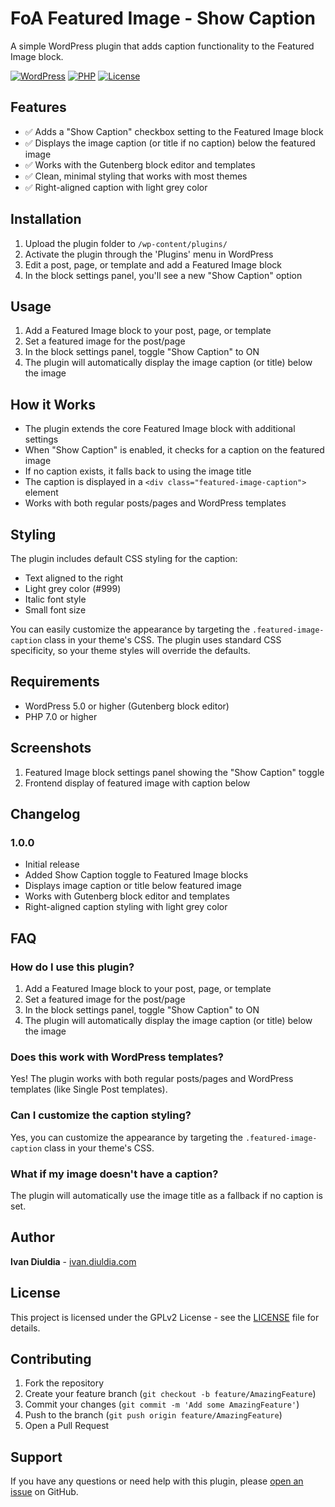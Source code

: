 # FoA Featured Image - Show Caption

A simple WordPress plugin that adds caption functionality to the Featured Image block.

[![WordPress](https://img.shields.io/badge/WordPress-5.0+-blue.svg)](https://wordpress.org/)
[![PHP](https://img.shields.io/badge/PHP-7.0+-green.svg)](https://php.net/)
[![License](https://img.shields.io/badge/License-GPLv2-red.svg)](https://www.gnu.org/licenses/gpl-2.0.html)

## Features

- ✅ Adds a "Show Caption" checkbox setting to the Featured Image block
- ✅ Displays the image caption (or title if no caption) below the featured image
- ✅ Works with the Gutenberg block editor and templates
- ✅ Clean, minimal styling that works with most themes
- ✅ Right-aligned caption with light grey color

## Installation

1. Upload the plugin folder to `/wp-content/plugins/`
2. Activate the plugin through the 'Plugins' menu in WordPress
3. Edit a post, page, or template and add a Featured Image block
4. In the block settings panel, you'll see a new "Show Caption" option

## Usage

1. Add a Featured Image block to your post, page, or template
2. Set a featured image for the post/page
3. In the block settings panel, toggle "Show Caption" to ON
4. The plugin will automatically display the image caption (or title) below the image

## How it Works

- The plugin extends the core Featured Image block with additional settings
- When "Show Caption" is enabled, it checks for a caption on the featured image
- If no caption exists, it falls back to using the image title
- The caption is displayed in a `<div class="featured-image-caption">` element
- Works with both regular posts/pages and WordPress templates

## Styling

The plugin includes default CSS styling for the caption:
- Text aligned to the right
- Light grey color (#999)
- Italic font style
- Small font size

You can easily customize the appearance by targeting the `.featured-image-caption` class in your theme's CSS. The plugin uses standard CSS specificity, so your theme styles will override the defaults.

## Requirements

- WordPress 5.0 or higher (Gutenberg block editor)
- PHP 7.0 or higher

## Screenshots

1. Featured Image block settings panel showing the "Show Caption" toggle
2. Frontend display of featured image with caption below

## Changelog

### 1.0.0
- Initial release
- Added Show Caption toggle to Featured Image blocks
- Displays image caption or title below featured image
- Works with Gutenberg block editor and templates
- Right-aligned caption styling with light grey color

## FAQ

### How do I use this plugin?

1. Add a Featured Image block to your post, page, or template
2. Set a featured image for the post/page
3. In the block settings panel, toggle "Show Caption" to ON
4. The plugin will automatically display the image caption (or title) below the image

### Does this work with WordPress templates?

Yes! The plugin works with both regular posts/pages and WordPress templates (like Single Post templates).

### Can I customize the caption styling?

Yes, you can customize the appearance by targeting the `.featured-image-caption` class in your theme's CSS.

### What if my image doesn't have a caption?

The plugin will automatically use the image title as a fallback if no caption is set.

## Author

**Ivan Diuldia** - [ivan.diuldia.com](https://ivan.diuldia.com)

## License

This project is licensed under the GPLv2 License - see the [LICENSE](https://www.gnu.org/licenses/gpl-2.0.html) file for details.

## Contributing

1. Fork the repository
2. Create your feature branch (`git checkout -b feature/AmazingFeature`)
3. Commit your changes (`git commit -m 'Add some AmazingFeature'`)
4. Push to the branch (`git push origin feature/AmazingFeature`)
5. Open a Pull Request

## Support

If you have any questions or need help with this plugin, please [open an issue](https://github.com/ivans3m/featured-image-caption/issues) on GitHub.